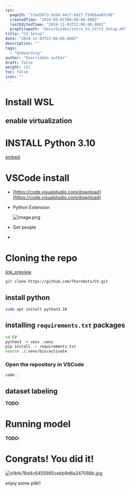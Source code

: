 ```yaml
---
sys:
  pageId: "17ed3673-5e94-44cf-b817-f54bbaa03c06"
  createdTime: "2024-09-01T00:08:00.000Z"
  lastEditedTime: "2024-11-03T22:06:00.000Z"
  propFilepath: "docs/Guides/intro_to_CV/CV_Setup.md"
title: "CV_Setup"
date: "2024-11-03T22:06:00.000Z"
description: ""
tags:
  - "Onboarding"
author: "Overridden author"
draft: false
weight: 161
toc: false
icon: ""
---
```


# Install WSL

## enable virtualization

# INSTALL Python 3.10

[embed](https://www.rose-hulman.edu/class/csse/csse132/2425a/labs/prelab1-wsl2.html)

# VSCode install

- [https://code.visualstudio.com/download](https://code.visualstudio.com/download)
- Python Extension

	![image.png](https://prod-files-secure.s3.us-west-2.amazonaws.com/d518164a-d88e-44d1-a4ee-3adb3bd8bce0/d82b6650-a5e4-4d3c-b8c9-93d817dae00e/image.png?X-Amz-Algorithm=AWS4-HMAC-SHA256&X-Amz-Content-Sha256=UNSIGNED-PAYLOAD&X-Amz-Credential=ASIAZI2LB466T7A5CUMD%2F20250504%2Fus-west-2%2Fs3%2Faws4_request&X-Amz-Date=20250504T210735Z&X-Amz-Expires=3600&X-Amz-Security-Token=IQoJb3JpZ2luX2VjEHUaCXVzLXdlc3QtMiJGMEQCIDxzi%2F8Dkf82b9EJG4N3qInxIAhDhvPlW59O3R3vHFmvAiA%2FOaHP7jNQFoGGRR7mkcTuItZq7vzaMFUAcVAug1o7Dir%2FAwgeEAAaDDYzNzQyMzE4MzgwNSIMy40g3agKOonvvgbhKtwDeVLLM%2FTREn%2F%2BpUlRS%2FcJaw3vNND5Gl9YhTPT1Xs3ZIhk0vq1FeTJUOOmGNPljDIzQvDGbppzeO5v5mdkHyQdRNGr75u%2Ffl0oDiNjvAgTfWqxpQZS5KF8xg7J07h1gu00Vt3rrOy57bQU26TKMms7M1ZHi4Xcrjj6o6KlRx7wnXJ3KeNXVh1O2VwIC91NF%2BpC7ghRfGUeL1lRiZpZ%2BiPgGbWC0V7ZYVrqyxpSKaQ7vv8sXmrNMCZQazOxtlFjQpGTFTmnsc7dPf6pLOLmG7rPrEjwt4fYnoqUYhLCSTsRDuZ1EF5FVIxKoXNdlJ36sgULlJpvYUsWXEthhk1XKFwuADDiHJDlo8oT7qHdDfM2ZbTYnrP5RuXFzGxxb5mcgEYBRvjOoqrmHRUP7W9SHdhvK5MYhj8CfJyH1z3hHuk13g0gs7GVB8pIUnCT60Bz2uv%2BQGIzNO%2FPbMDlgTXGj%2FL7st7xbdDW8Ec03xSVuYppAb7QZs2YxK9c6AMzA2oCssLIfytflwrTxcE%2Fn3HX3VQ1ewZF9BRrim8Gwhe9J1hLI9EDsJwqFZFpIOfb%2BbfM%2FfDF6g94lmHqtff14C4%2FOcfwkflHpLe0TKozfMbUsZerP2Fd6Bgm6uAhBXWHsc8wtqzfwAY6pgHoIdbzdTwAXWpl0mWKfsz%2FMhhPuHNxQL%2Be5GVdftSUwi1sTW76F4BN7Z69kdKdIKNdWOqXB4Ci5mqeBgzkh%2FdxLpxI3y3m6CirvapEWKwNmqPW61mqM4JSoixfY0aWnQsjBTmUBJE%2BgNKQgEdOZvtIAgdIB37rGWcKAfrerikBy3cgIUT7Sf%2BlrMzNrjagGmNRT5mgSgEW75YXKwk4By9WWd1j4xyq&X-Amz-Signature=b4f37f57ce8458a22290238ede1ce658ab08d49610817c441f01874d24eca759&X-Amz-SignedHeaders=host&x-id=GetObject)
- Get people
- 

# Cloning the repo

[link_preview](https://github.com/Thornbots/CV/)

```bash
git clone https://github.com/Thornbots/CV.git
```

## install python

```bash
sudo apt install python3.10
```

## installing `requirements.txt` packages

```bash
cd CV
python3 -m venv .venv
pip install -r requirements.txt
source ./.venv/bin/activate
```

### Open the repository in VSCode

```bash
code .
```

## dataset labeling  

**TODO:**

# Running model

**TODO:**

# Congrats! You did it!

![e1bfe78d4c6455985cebb9d6a247088b.jpg](https://prod-files-secure.s3.us-west-2.amazonaws.com/d518164a-d88e-44d1-a4ee-3adb3bd8bce0/7d1ce04e-65d6-40c8-814d-754280e9515a/e1bfe78d4c6455985cebb9d6a247088b.jpg?X-Amz-Algorithm=AWS4-HMAC-SHA256&X-Amz-Content-Sha256=UNSIGNED-PAYLOAD&X-Amz-Credential=ASIAZI2LB4662B4LL56C%2F20250504%2Fus-west-2%2Fs3%2Faws4_request&X-Amz-Date=20250504T210734Z&X-Amz-Expires=3600&X-Amz-Security-Token=IQoJb3JpZ2luX2VjEHUaCXVzLXdlc3QtMiJGMEQCIDBPyCKV4azSAHQnmy8vzCsdYlHiOT1Jy6P1Lezg%2FEOjAiBkcSB7ETpGN28vncvtZX1vMGMcGRYVQBLSjlsLMzroyir%2FAwgeEAAaDDYzNzQyMzE4MzgwNSIM63cSOeXa%2FxXZr0VyKtwDQjpf9CnDh%2F%2BomWjgI0JLrjf1xDwSfJV9Au9Av0MqCSY421gplV9d6toJlJHcjqz9DyXUS07HsD3GrdME%2FyjtvC4hhTp3rr6QaiSbm7agjQPDuErwq3GGkE2vooBvF3ob%2BfNpZd3kZ93lRlOR%2BvQdt3C74Jsf%2Bko0oEz0fyn4ac1AqimjFD2kgqV3XhuISvq%2F5Mj%2B9E2ANBKBIL3aeqpyjLzTVNyYRIAzZfdW3wQZTKb7lstWMyBz87GydNgLNPEkPjA%2BbB6nPjJ5HBK0RwNeNEt9BdoqZ6lUXiQ5ldu9eNDkmZ4ePu3moanwi%2BkpX%2F9LlbmTjj%2F%2FwgP1jeINW0AwmQ1RS735cTLunfjal4QMLDzIHYKE5zk98RVm%2FDOFf1m1UhlUVlYf34Ez2TXHrOvJa%2BynVtBQw3%2Bu3A4E3694YJFVcK6p3kvqxRkOs0xxqmQJ6Cjj2easd595My%2FzvcK%2BS9IAp1X4P3zfrOXzgX9hLlyPr6tlrcWzghP9hAd1XGdbcGOAP43pnNE%2BhP7imdJsMSEeZxomuM0urZQl7pYUfRFnlSlR%2FVqtR3J2akUi3uyxC%2FcE%2B3XfU3j3yaHDPa4oze%2Fa%2FF0yoQ4e6c4FSrUdczRKnAIFDuuUQHM6i9EwgK3fwAY6pgE1xzPJoT%2BmVuWuMqOVVO81wuoplydawmPLKAoU3rDyBBb2tHpgogb9ldZ8sOs6dXpK4Nmh0qD2jPFcaQPBSw6QBSoPZ6K3auUhKpe4AaBaQh9UIrHCLsv5G3JU00iXwtzriprwLnxJ9malxyZ41l6bmElK61Qht%2BqvDYqNzMvb0wpUATu6X1s1%2BbQaXa7WBz6N2e%2Bzh%2BqueNJKDPsz6eyAq6fS6TZM&X-Amz-Signature=5bbdb936a63c695a3fd9901b5e4b4370d5d2fc90485776b74eda5bb275ac47c9&X-Amz-SignedHeaders=host&x-id=GetObject)

enjoy some pilk!!
